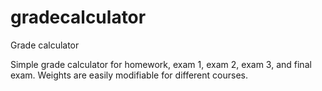 gradecalculator
===============

Grade calculator

Simple grade calculator for homework, exam 1, exam 2, exam 3, and final exam. Weights are easily modifiable for different courses.
